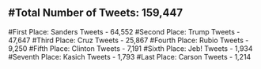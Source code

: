 #Total Number of Tweets: 159,447 
---
#First Place: Sanders Tweets - 64,552
#Second Place: Trump Tweets - 47,647
#Third Place: Cruz Tweets - 25,867
#Fourth Place: Rubio Tweets - 9,250
#Fifth Place: Clinton Tweets - 7,191
#Sixth Place: Jeb! Tweets - 1,934
#Seventh Place: Kasich Tweets - 1,793
#Last Place: Carson Tweets - 1,214
